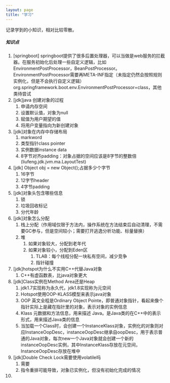 ```yaml
---
layout: page
title: "学习"
---
```

记录学到的小知识，相对比较零散。

##### 知识点 
1. [springboot] springboot提供了很多后置处理器，可以当做是web服务的拦截器。在服务初始化后处理一些自定义逻辑，比如EnvironmentPostProcessor，BeanPostProcessor。
EnvironmentPostProcessor需要再META-INF指定（未指定仍然会按照规则实例化，但是不会执行自定义逻辑） org.springframework.boot.env.EnvironmentPostProcessor=class，其他类待尝试
2. [jdk]java 创建对象的过程
   1. 申请内存空间
   2. 设置默认值，对象为null
   3. 赋值为用户期望的值
   4. 将用户变量指向为新创建对象
3. [jdk]对象在内存中存储布局
   1. markword
   2. 类型指针class pointer
   3. 实例数据instance data
   4. 8字节对齐padding：对象占据的空间应该是8字节的整数倍(liufeng.jdk.jvm.ma.LayoutTest)
4. [jdk] Object obj = new Object();占据多少个字节
   1. 16字节
   2. 12字节header
   3. 4字节padding
5. [jdk]对象头包含哪些信息
   1. 锁
   2. 垃圾回收标记
   3. 分代年龄
6. [jdk]对象怎么分配
   1. 栈上分配（作用域仅限于方法内，操作系统在方法结束后自动清理，不需要GC参与，但是空间较小；需要打开逃逸分析功能、标量替换）
   2. 堆
      1. 如果对象较大，分配到老年代
      2. 如果对象较小，分配到Eden区
         1. TLAB：每个线程分配一块私有空间，减少竞争
         2. 指针碰撞
7. [jdk]hotspot为什么不实用C++代替Java对象
   1. C++有虚函数表，比java对象更大
8. [jdk]Class实例在Method Area还是Heap
   1. jdk1.7实现称为永久代，jdk1.8实现称为元空间
   2. Hotspot使用OOP-KLASS模型来表示java对象
   3. OOP 英文全程是Ordinary Object Pointe，即普通对象指针，看起来像个指针实际上是藏在指针里的对象，表示对象的实例信息
   4. Klass 元数据和方法信息，用来描述 Java。是Java类的在C++中的表示形式，用来描述Java类的信息
   5. 当加载一个Class时，会创建一个InstanceKlass对象，实例化的对象则对应InstanceOopDesc，instanceOopDesc继承自oopDesc，用于表示普通的Java对象，每次new一个Java对象就会创建一个新的instanceOopDesc实例，其中InstanceKlass存放在元空间，InstanceOopDesc存放在堆中
9. [jdk]Double Check Lock需要使用volatile吗
   1. 需要
   2. 指令重排可能导致，对象已实例化，但没有初始化完成的情况
10. 